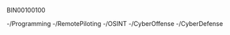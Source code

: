BIN00100100

-/Programming
-/RemotePiloting
-/OSINT
-/CyberOffense
-/CyberDefense


<!---'
Here for learning and connecting.
--->
